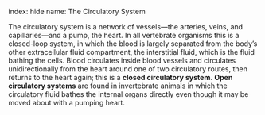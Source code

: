 index: hide
name: The Circulatory System

The circulatory system is a network of vessels—the arteries, veins, and capillaries—and a pump, the heart. In all vertebrate organisms this is a closed-loop system, in which the blood is largely separated from the body’s other extracellular fluid compartment, the interstitial fluid, which is the fluid bathing the cells. Blood circulates inside blood vessels and circulates unidirectionally from the heart around one of two circulatory routes, then returns to the heart again; this is a  **closed circulatory system**.  **Open circulatory systems** are found in invertebrate animals in which the circulatory fluid bathes the internal organs directly even though it may be moved about with a pumping heart.
